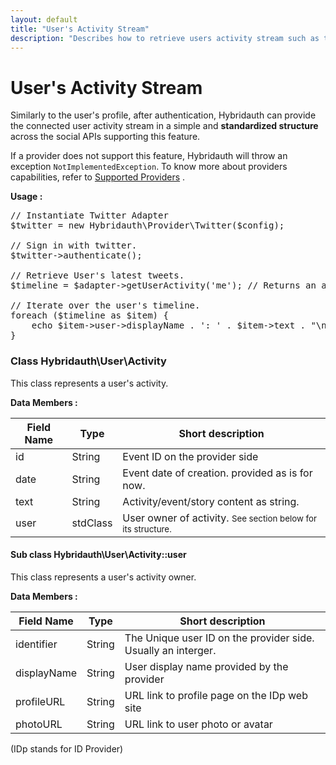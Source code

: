 ```yaml
---
layout: default
title: "User's Activity Stream"
description: "Describes how to retrieve users activity stream such as tweets and Facebook’s wall."
---
```


User's Activity Stream
======================

Similarly to the user's profile, after authentication, Hybridauth can provide the connected user activity
stream in a simple and **standardized structure** across the social APIs supporting this feature.

If a provider does not support this feature, Hybridauth will throw an exception `NotImplementedException`.
To know more about providers capabilities, refer to [Supported Providers](providers.html) .

**Usage :**

<pre>
// Instantiate Twitter Adapter
$twitter = new Hybridauth\Provider\Twitter($config);

// Sign in with twitter.
$twitter->authenticate();

// Retrieve User's latest tweets.
$timeline = $adapter->getUserActivity('me'); // Returns an array of Hybridauth\User\Activity objects.

// Iterate over the user's timeline.
foreach ($timeline as $item) {
    echo $item->user->displayName . ': ' . $item->text . "\n";
}
</pre>


### Class Hybridauth\User\Activity

This class represents a user's activity.

**Data Members :**

Field Name    | Type     | Short description
------------- | ---------| -------------------------------------------------------
id            | String   | Event ID on the provider side
date          | String   | Event date of creation. provided as is for now.
text          | String   | Activity/event/story content as string.
user          | stdClass  | User owner of activity. <small>See section below for its structure.</small>

#### Sub class Hybridauth\User\Activity::user

This class represents a user's activity owner.

**Data Members :**

Field Name    | Type     | Short description
------------- | ---------| -------------------------------------------------------
identifier    | String   | The Unique user ID on the provider side. Usually an interger.
displayName   | String   | User display name provided by the provider
profileURL    | String   | URL link to profile page on the IDp web site
photoURL      | String   | URL link to user photo or avatar

(IDp stands for ID Provider)
